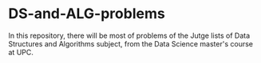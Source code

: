 # DS-and-ALG-problems



In this repository, there will be most of problems of the Jutge lists of Data Structures and Algorithms subject, from the Data Science master's course at UPC. 

